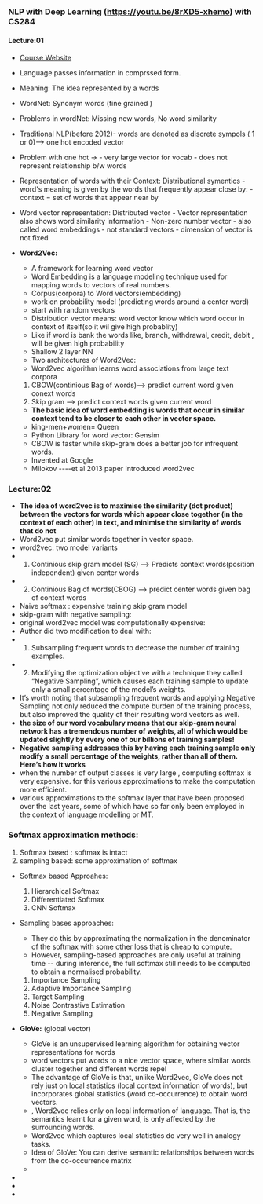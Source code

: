 ### NLP with Deep Learning (https://youtu.be/8rXD5-xhemo) with CS284
#### Lecture:01
- [Course Website](https://web.stanford.edu/class/archive/cs/cs224n/cs224n.1204/)
- Language passes information in comprssed form.
- Meaning: The idea represented by a words
- WordNet: Synonym words (fine grained )
- Problems in wordNet: Missing new words, No word similarity
- Traditional NLP(before 2012)- words are denoted as discrete sympols ( 1 or 0)--> one hot encoded vector
- Problem with one hot -> 
		- very large vector for vocab
		- does not represent relationship b/w words
	
- Representation of words with their Context: Distributional symentics
	  -  word's meaning is given by the words that frequently appear close by:
	  -  context = set of words that appear near by
- Word vector representation: Distributed vector
		- Vector representation also shows word similarity information
		- Non-zero number vector
		- also called word embeddings
		- not standard vectors
		- dimension of vector is not fixed
- **Word2Vec:**
	- A framework for learning word vector
	- Word Embedding is a language modeling technique used for mapping words to vectors of real numbers.
	-  Corpus(corpora) to Word vectors(embedding)
	-  work on probability model (predicting words around a center word)
	-  start with random vectors
	-  Distribution vector means: word vector know which word occur in context of itself(so it wil give high probablity)
	-  Like if word is bank the  words like, branch, withdrawal, credit, debit , will be given high probability
	-  Shallow 2 layer NN
	-  Two architectures of Word2Vec:
	-  Word2vec algorithm learns word associations from large text corpora
	1. CBOW(continious Bag of words)--> predict current word given conext words
	2. Skip gram  --> predict context words given current word
	-  **The basic idea of word embedding is words that occur in similar context tend to be closer to each other in vector space.**
	-  king-men+women= Queen
	-  Python Library for word vector: Gensim
	-  CBOW is faster while skip-gram does a better job for infrequent words.
	-  Invented at Google
	-  Milokov ----et al 2013 paper introduced word2vec


### Lecture:02
- **The idea of word2vec is to maximise the similarity (dot product) between the vectors for words which appear close together (in the context of each other) in text, and minimise the similarity of words that do not**
-  Word2vec put similar words together in vector space.
-  word2vec: two model variants
-  1. Continious skip gram model (SG) --> Predicts context words(position independent) given center words
-  2. Continious Bag of words(CBOG)  --> predict center words given bag of context words
-  Naive softmax : expensive training skip gram model 
-  skip-gram with negative sampling:
-  original word2vec model was computationally expensive: 
- Author did two modification to deal with:
- 1. Subsampling frequent words to decrease the number of training examples.
- 2. Modifying the optimization objective with a technique they called “Negative Sampling”, which causes each training sample to update only a small percentage of the model’s weights.
- It’s worth noting that subsampling frequent words and applying Negative Sampling not only reduced the compute burden of the training process, but also improved the quality of their resulting word vectors as well.
-  **the size of our word vocabulary means that our skip-gram neural network has a tremendous number of weights, all of which would be updated slightly by every one of our billions of training samples!**
-  **Negative sampling addresses this by having each training sample only modify a small percentage of the weights, rather than all of them. Here’s how it works**
-  when the number of output classes is very large , computing softmax is very expensive. for this various approximations to make the computation more efficient.
-  various approximations to the softmax layer that have been proposed over the last years, some of which have so far only been employed in the context of language modelling or MT.

### Softmax approximation methods:
1. Softmax based : softmax is intact
2. sampling based: some approximation of softmax

- Softmax based Approahes:
	1. Hierarchical Softmax
	2. Differentiated Softmax
	3. CNN Softmax
-  Sampling bases approaches:
    -   They do this by approximating the normalization in the denominator of the softmax with some other loss that is cheap to compute.
    -   However, sampling-based approaches are only useful at training time -- during inference, the full softmax still needs to be computed to obtain a normalised probability.
	1. Importance Sampling
	2. Adaptive Importance Sampling
	3. Target Sampling
	4. Noise Contrastive Estimation
	5. Negative Sampling

- **GloVe:** (global vector)
	- GloVe is an unsupervised learning algorithm for obtaining vector representations for words
	-  word vectors put words to a nice vector space, where similar words cluster together and different words repel
	-  The advantage of GloVe is that, unlike Word2vec, GloVe does not rely just on local statistics (local context information of words), but incorporates global statistics (word co-occurrence) to obtain word vectors.
	-  , Word2vec relies only on local information of language. That is, the semantics learnt for a given word, is only affected by the surrounding words.
	-  Word2vec which captures local statistics do very well in analogy tasks.
	-  Idea of GloVe: You can derive semantic relationships between words from the co-occurrence matrix
	-  
	




		
		
		
		
		
- 
- 
- 






























